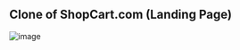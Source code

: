 ## Clone of ShopCart.com (Landing Page)

![image](https://user-images.githubusercontent.com/103938174/222069682-aae29dfa-eba7-4820-adfb-5783cb55fe84.png)

